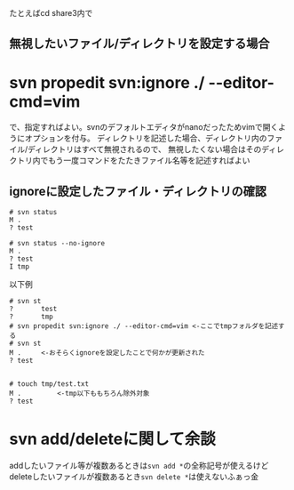 ﻿たとえばcd share3内で

## 無視したいファイル/ディレクトリを設定する場合
# svn propedit svn:ignore ./ --editor-cmd=vim
で、指定すればよい。svnのデフォルトエディタがnanoだったためvimで開くようにオプションを付与。
ディレクトリを記述した場合、ディレクトリ内のファイル/ディレクトリはすべて無視されるので、
無視したくない場合はそのディレクトリ内でもう一度コマンドをたたきファイル名等を記述すればよい

## ignoreに設定したファイル・ディレクトリの確認
```
# svn status
M .
? test

# svn status --no-ignore
M .
? test
I tmp
```

以下例
```
# svn st
?       test
?       tmp
# svn propedit svn:ignore ./ --editor-cmd=vim <-ここでtmpフォルダを記述する
# svn st
M .     <-おそらくignoreを設定したことで何かが更新された
? test


# touch tmp/test.txt
M .     	<-tmp以下ももちろん除外対象
? test

```

# svn add/deleteに関して余談
addしたいファイル等が複数あるときは`svn add *`の全称記号が使えるけど
deleteしたいファイルが複数あるとき`svn delete *`は使えないふぁっ金
